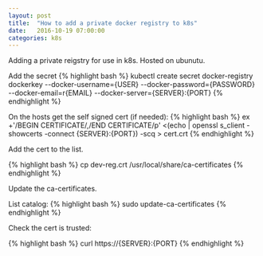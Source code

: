 ```yaml
---
layout: post
title:  "How to add a private docker registry to k8s"
date:   2016-10-19 07:00:00
categories: k8s
---
```


Adding a private reigstry for use in k8s.  Hosted on ubunutu.

Add the secret
{% highlight bash %}
kubectl create secret docker-registry dockerkey --docker-username={USER} --docker-password={PASSWORD} --docker-email=r{EMAIL} --docker-server={SERVER}:{PORT}
{% endhighlight %}

On the hosts get the self signed cert (if needed):
{% highlight bash %}
ex +'/BEGIN CERTIFICATE/,/END CERTIFICATE/p' <(echo | openssl s_client -showcerts -connect {SERVER}:{PORT}) -scq > cert.crt
{% endhighlight %}

Add the cert to the list.

{% highlight bash %}
cp dev-reg.crt /usr/local/share/ca-certificates
{% endhighlight %}

Update the ca-certificates. 
 
List catalog:
{% highlight bash %}
sudo update-ca-certificates
{% endhighlight %}

Check the cert is trusted:

{% highlight bash %}
curl https://{SERVER}:{PORT}
{% endhighlight %}